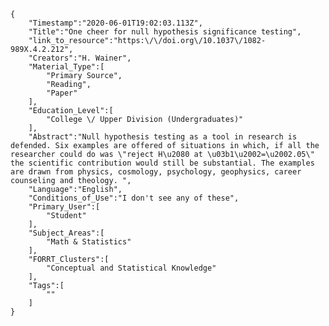 
    {
        "Timestamp":"2020-06-01T19:02:03.113Z",
        "Title":"One cheer for null hypothesis significance testing",
        "link_to_resource":"https:\/\/doi.org\/10.1037\/1082-989X.4.2.212",
        "Creators":"H. Wainer",
        "Material_Type":[
            "Primary Source",
            "Reading",
            "Paper"
        ],
        "Education_Level":[
            "College \/ Upper Division (Undergraduates)"
        ],
        "Abstract":"Null hypothesis testing as a tool in research is defended. Six examples are offered of situations in which, if all the researcher could do was \"reject H\u2080 at \u03b1\u2002=\u2002.05\" the scientific contribution would still be substantial. The examples are drawn from physics, cosmology, psychology, geophysics, career counseling and theology. ",
        "Language":"English",
        "Conditions_of_Use":"I don't see any of these",
        "Primary_User":[
            "Student"
        ],
        "Subject_Areas":[
            "Math & Statistics"
        ],
        "FORRT_Clusters":[
            "Conceptual and Statistical Knowledge"
        ],
        "Tags":[
            ""
        ]
    }
